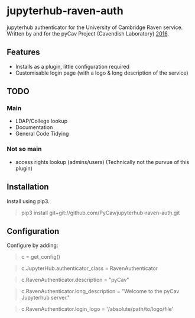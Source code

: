 # jupyterhub-raven-auth

jupyterhub authenticator for the University of Cambridge Raven service.
Written by and for the pyCav Project (Cavendish Laboratory) [2016](http://www.theglobeandmail.com/video/article27108276.ece/ALTERNATES/w620/Video:+Justin+Trudeau+introduces+cabinet+he+says+'looks+like+Canada').

## Features
* Installs as a plugin, little configuration required
* Customisable login page (with a logo & long description of the service)

## TODO

### Main
* LDAP/College lookup
* Documentation
* General Code Tidying

### Not so main
* access rights lookup (admins/users) (Technically not the purvue of this plugin)

## Installation

Install using pip3.
> pip3 install git+git://github.com/PyCav/jupyterhub-raven-auth.git

## Configuration

Configure by adding:

> c = get_config()

> c.JupyterHub.authenticator_class = RavenAuthenticator

> c.RavenAuthenticator.description = "pyCav"

> c.RavenAuthenticator.long_description = "Welcome to the pyCav Jupyterhub server."

> c.RavenAuthenticator.login_logo = '/absolute/path/to/logo/file'
